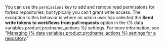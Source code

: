 You can use the `permissions` key to add and remove read permissions for forked repositories, but typically you can't grant write access. The exception to this behavior is where an admin user has selected the **Send write tokens to workflows from pull requests** option in the {% data variables.product.prodname_actions %} settings. For more information, see "[Managing {% data variables.product.prodname_actions %} settings for a repository](/repositories/managing-your-repositories-settings-and-features/enabling-features-for-your-repository/managing-github-actions-settings-for-a-repository#enabling-workflows-for-private-repository-forks)."
